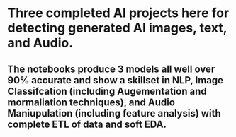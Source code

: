 # Three completed AI projects here for detecting generated AI images, text, and Audio. 

## The notebooks produce 3 models all well over 90% accurate and show a skillset in NLP, Image Classifcation (including Augementation and mormaliation techniques), and Audio Maniupulation (including feature analysis) with complete ETL of data and soft EDA. 


